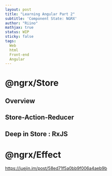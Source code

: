 ```yaml
---
layout: post
title: "Learning Angular Part 2"
subtitle: 'Component State: NGRX'
author: "Riino"
mathjax: true
status: WIP
sticky: false
tags:
  Web
  html
  Front-end
  Angular
---
```


# @ngrx/Store

## Overview

## Store-Action-Reducer

## Deep in Store : RxJS 

# @ngrx/Effect

https://juejin.im/post/58ed71f5a0bb9f006a4aeb9b